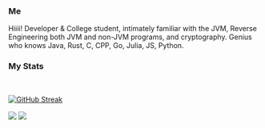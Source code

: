 ### Me

Hiiii!
Developer & College student, intimately familiar with the JVM, Reverse Engineering both JVM and non-JVM programs, and cryptography. Genius who knows Java, Rust, C, CPP, Go, Julia, JS, Python.

### My Stats

<div id="badges">
  <br />
  <img src="https://komarev.com/ghpvc/?username=antonkomarev&style=flat-square&color=blue" alt=""/>
</div>

[![GitHub Streak](http://github-readme-streak-stats.herokuapp.com?user=Spinyfish&theme=bear&background=000000)](https://git.io/streak-stats)


<img align="center" src="https://github-readme-stats.vercel.app/api/top-langs/?username=Idiofyis&count_private=true&theme=bear&langs_count=7" /> 

<img align="center" src="https://github-readme-stats.vercel.app/api?username=Idiofyis&count_private=true&theme=bear" />  
